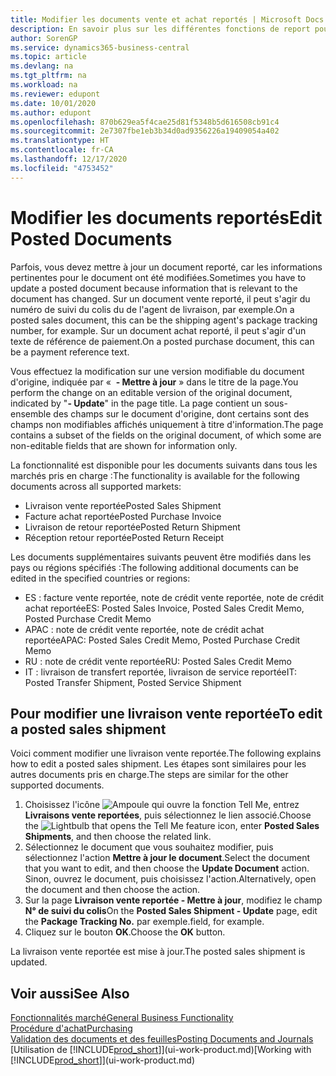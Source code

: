 ```yaml
---
title: Modifier les documents vente et achat reportés | Microsoft Docs
description: En savoir plus sur les différentes fonctions de report pour reporter des documents achat et la manière de mettre à jour les documents reportés.
author: SorenGP
ms.service: dynamics365-business-central
ms.topic: article
ms.devlang: na
ms.tgt_pltfrm: na
ms.workload: na
ms.reviewer: edupont
ms.date: 10/01/2020
ms.author: edupont
ms.openlocfilehash: 870b629ea5f4cae25d81f5348b5d616508cb91c4
ms.sourcegitcommit: 2e7307fbe1eb3b34d0ad9356226a19409054a402
ms.translationtype: HT
ms.contentlocale: fr-CA
ms.lasthandoff: 12/17/2020
ms.locfileid: "4753452"
---
```

# <a name="edit-posted-documents"></a><span data-ttu-id="c4a9b-103">Modifier les documents reportés</span><span class="sxs-lookup"><span data-stu-id="c4a9b-103">Edit Posted Documents</span></span>

<span data-ttu-id="c4a9b-104">Parfois, vous devez mettre à jour un document reporté, car les informations pertinentes pour le document ont été modifiées.</span><span class="sxs-lookup"><span data-stu-id="c4a9b-104">Sometimes you have to update a posted document because information that is relevant to the document has changed.</span></span> <span data-ttu-id="c4a9b-105">Sur un document vente reporté, il peut s'agir du numéro de suivi du colis du de l'agent de livraison, par exemple.</span><span class="sxs-lookup"><span data-stu-id="c4a9b-105">On a posted sales document, this can be the shipping agent's package tracking number, for example.</span></span> <span data-ttu-id="c4a9b-106">Sur un document achat reporté, il peut s'agir d'un texte de référence de paiement.</span><span class="sxs-lookup"><span data-stu-id="c4a9b-106">On a posted purchase document, this can be a payment reference text.</span></span>

<span data-ttu-id="c4a9b-107">Vous effectuez la modification sur une version modifiable du document d'origine, indiquée par «  **- Mettre à jour** » dans le titre de la page.</span><span class="sxs-lookup"><span data-stu-id="c4a9b-107">You perform the change on an editable version of the original document, indicated by "**- Update**" in the page title.</span></span> <span data-ttu-id="c4a9b-108">La page contient un sous-ensemble des champs sur le document d'origine, dont certains sont des champs non modifiables affichés uniquement à titre d'information.</span><span class="sxs-lookup"><span data-stu-id="c4a9b-108">The page contains a subset of the fields on the original document, of which some are non-editable fields that are shown for information only.</span></span>

<span data-ttu-id="c4a9b-109">La fonctionnalité est disponible pour les documents suivants dans tous les marchés pris en charge :</span><span class="sxs-lookup"><span data-stu-id="c4a9b-109">The functionality is available for the following documents across all supported markets:</span></span>

- <span data-ttu-id="c4a9b-110">Livraison vente reportée</span><span class="sxs-lookup"><span data-stu-id="c4a9b-110">Posted Sales Shipment</span></span>
- <span data-ttu-id="c4a9b-111">Facture achat reportée</span><span class="sxs-lookup"><span data-stu-id="c4a9b-111">Posted Purchase Invoice</span></span>
- <span data-ttu-id="c4a9b-112">Livraison de retour reportée</span><span class="sxs-lookup"><span data-stu-id="c4a9b-112">Posted Return Shipment</span></span>
- <span data-ttu-id="c4a9b-113">Réception retour reportée</span><span class="sxs-lookup"><span data-stu-id="c4a9b-113">Posted Return Receipt</span></span>

<span data-ttu-id="c4a9b-114">Les documents supplémentaires suivants peuvent être modifiés dans les pays ou régions spécifiés :</span><span class="sxs-lookup"><span data-stu-id="c4a9b-114">The following additional documents can be edited in the specified countries or regions:</span></span>

- <span data-ttu-id="c4a9b-115">ES : facture vente reportée, note de crédit vente reportée, note de crédit achat reportée</span><span class="sxs-lookup"><span data-stu-id="c4a9b-115">ES: Posted Sales Invoice, Posted Sales Credit Memo, Posted Purchase Credit Memo</span></span>
- <span data-ttu-id="c4a9b-116">APAC : note de crédit vente reportée, note de crédit achat reportée</span><span class="sxs-lookup"><span data-stu-id="c4a9b-116">APAC: Posted Sales Credit Memo, Posted Purchase Credit Memo</span></span>
- <span data-ttu-id="c4a9b-117">RU : note de crédit vente reportée</span><span class="sxs-lookup"><span data-stu-id="c4a9b-117">RU: Posted Sales Credit Memo</span></span>
- <span data-ttu-id="c4a9b-118">IT : livraison de transfert reportée, livraison de service reportée</span><span class="sxs-lookup"><span data-stu-id="c4a9b-118">IT: Posted Transfer Shipment, Posted Service Shipment</span></span>

## <a name="to-edit-a-posted-sales-shipment"></a><span data-ttu-id="c4a9b-119">Pour modifier une livraison vente reportée</span><span class="sxs-lookup"><span data-stu-id="c4a9b-119">To edit a posted sales shipment</span></span>

<span data-ttu-id="c4a9b-120">Voici comment modifier une livraison vente reportée.</span><span class="sxs-lookup"><span data-stu-id="c4a9b-120">The following explains how to edit a posted sales shipment.</span></span> <span data-ttu-id="c4a9b-121">Les étapes sont similaires pour les autres documents pris en charge.</span><span class="sxs-lookup"><span data-stu-id="c4a9b-121">The steps are similar for the other supported documents.</span></span>

1. <span data-ttu-id="c4a9b-122">Choisissez l'icône ![Ampoule qui ouvre la fonction Tell Me](media/ui-search/search_small.png "Dites-moi ce que vous voulez faire"), entrez **Livraisons vente reportées**, puis sélectionnez le lien associé.</span><span class="sxs-lookup"><span data-stu-id="c4a9b-122">Choose the ![Lightbulb that opens the Tell Me feature](media/ui-search/search_small.png "Tell me what you want to do") icon, enter **Posted Sales Shipments**, and then choose the related link.</span></span>
2. <span data-ttu-id="c4a9b-123">Sélectionnez le document que vous souhaitez modifier, puis sélectionnez l'action **Mettre à jour le document**.</span><span class="sxs-lookup"><span data-stu-id="c4a9b-123">Select the document that you want to edit, and then choose the **Update Document** action.</span></span> <span data-ttu-id="c4a9b-124">Sinon, ouvrez le document, puis choisissez l'action.</span><span class="sxs-lookup"><span data-stu-id="c4a9b-124">Alternatively, open the document and then choose the action.</span></span>
3. <span data-ttu-id="c4a9b-125">Sur la page **Livraison vente reportée - Mettre à jour**, modifiez le champ **N° de suivi du colis**</span><span class="sxs-lookup"><span data-stu-id="c4a9b-125">On the **Posted Sales Shipment - Update** page, edit the **Package Tracking No.**</span></span> <span data-ttu-id="c4a9b-126">par exemple.</span><span class="sxs-lookup"><span data-stu-id="c4a9b-126">field, for example.</span></span>
4. <span data-ttu-id="c4a9b-127">Cliquez sur le bouton **OK**.</span><span class="sxs-lookup"><span data-stu-id="c4a9b-127">Choose the **OK** button.</span></span>

<span data-ttu-id="c4a9b-128">La livraison vente reportée est mise à jour.</span><span class="sxs-lookup"><span data-stu-id="c4a9b-128">The posted sales shipment is updated.</span></span>

## <a name="see-also"></a><span data-ttu-id="c4a9b-129">Voir aussi</span><span class="sxs-lookup"><span data-stu-id="c4a9b-129">See Also</span></span>

[<span data-ttu-id="c4a9b-130">Fonctionnalités marché</span><span class="sxs-lookup"><span data-stu-id="c4a9b-130">General Business Functionality</span></span>](ui-across-business-areas.md)  
[<span data-ttu-id="c4a9b-131">Procédure d'achat</span><span class="sxs-lookup"><span data-stu-id="c4a9b-131">Purchasing</span></span>](purchasing-manage-purchasing.md)  
[<span data-ttu-id="c4a9b-132">Validation des documents et des feuilles</span><span class="sxs-lookup"><span data-stu-id="c4a9b-132">Posting Documents and Journals</span></span>](ui-post-documents-journals.md)  
<span data-ttu-id="c4a9b-133">[Utilisation de [!INCLUDE[prod_short](includes/prod_short.md)]](ui-work-product.md)</span><span class="sxs-lookup"><span data-stu-id="c4a9b-133">[Working with [!INCLUDE[prod_short](includes/prod_short.md)]](ui-work-product.md)</span></span>  
